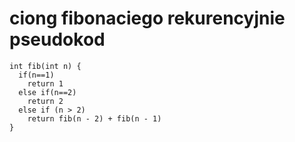 # ciong fibonaciego rekurencyjnie pseudokod
```
int fib(int n) { 
  if(n==1)
    return 1
  else if(n==2)
    return 2
  else if (n > 2)
    return fib(n - 2) + fib(n - 1)
}
```

